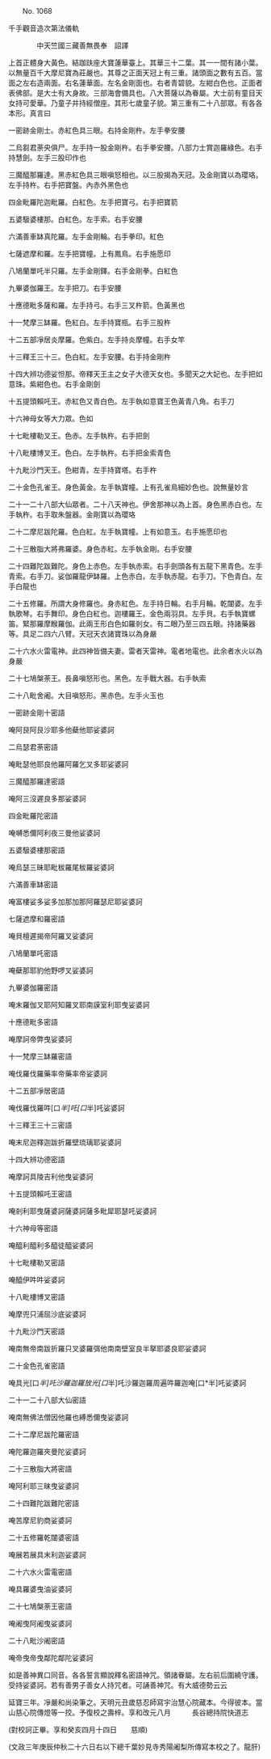 ﻿　　No. 1068

千手觀音造次第法儀軌

　　　　中天竺國三藏善無畏奉　詔譯


上首正體身大黃色。結跏趺座大寶蓮華臺上。其華三十二葉。其一一間有諸小葉。以無量百千大摩尼寶為莊嚴也。其尊之正面天冠上有三重。諸頭面之數有五百。當面之左右造兩面。右名蓮華面。左名金剛面也。右者青碧貌。左紺白色也。正面者表佛部。是大士有大身故。三部海會備具也。八大菩薩以為眷屬。大士前有童目天女持可愛華。乃童子并持經僧座。其形七歲童子貌。第三重有二十八部眾。有各各本形。真言曰

一密跡金剛士。赤紅色具三眼。右持金剛杵。左手拳安腰

二烏芻君荼央俱尸。左手持一股金剛杵。右手拳安腰。八部力士賞迦羅綠色。右手持慧劍。左手三股印作也

三魔醯那羅達。黑赤紅色具三眼嗔怒相也。以三股揭為天冠。及金剛寶以為瓔珞。左手持杵。右手把寶盤。內赤外黑色也

四金毗羅陀迦毗羅。白紅色。左手把寶弓。右手把寶箭

五婆馺婆樓那。白紅色。左手索。右手安腰

六滿善車缽真陀羅。左手金剛輪。右手拳印。紅色

七薩遮摩和羅。左手把寶幢。上有鳳鳥。右手施愿印

八鳩蘭單吒半只羅。左手金剛鐸。右手金剛拳。白紅色

九畢婆伽羅王。左手把刀。右手安腰

十應德毗多薩和羅。左手持弓。右手三叉杵箭。色黃黑也

十一梵摩三缽羅。色紅白。左手持寶瓶。右手三股杵

十二五部凈居炎摩羅。色紫白。左手持炎摩幢。右手女竿

十三釋王三十三。色白紅。左手安腰。右手持金剛杵

十四大辨功德娑怛那。帝釋天王主之女子大德天女也。多聞天之大妃也。左手把如意珠。紫紺色也。右手金剛劍

十五提頭賴吒王。赤紅色又青白色。左手執如意寶王色黃青八角。右手刀

十六神母女等大力眾。色如

十七毗樓勒叉王。色赤。左手執杵。右手把劍

十八毗樓博叉王。色白。左手執杵。右手把金索青色

十九毗沙門天王。色紺青。左手持寶塔。右手杵

二十金色孔雀王。身色黃金。左手執寶幢。上有孔雀鳥細妙色也。說無量妙言

二十一二十八部大仙眾者。二十八天神也。伊舍那神以為上首。身色黑赤白也。左手執杵。右手取朱盤器。金剛寶以為瓔珞

二十二摩尼跋陀羅。色白紅。左手執寶幢。上有如意玉。右手施愿印也

二十三散脂大將弗羅婆。身色赤紅。左手執金剛。右手安腰

二十四難陀跋難陀。身色上赤色。左手執赤索。右手劍頭各有五龍下黑青色。左手青索。右手刀。娑伽羅龍伊缽羅。上色赤白。左手執赤龍。右手刀。下色青白。左手白龍也

二十五修羅。所謂大身修羅也。身赤紅色。左手持日輪。右手月輪。乾闥婆。左手執歌琴。右手舞印。身色白紅也。迦樓羅王。金色兩羽具。左手貝。右手執寶螺笛。緊那羅摩睺羅伽。此兩王形白色如羅剎女。有二眼乃至三四五眼。持諸藥器等。具足二四六八臂。天冠天衣諸寶珠以為身嚴

二十六水火雷電神。此四神皆備夫妻。雷者天雷神。電者地電也。此余者水火以為身嚴

二十七鳩槃荼王。長鼻嗔怒形也。黑色。左手戰大器。右手執索

二十八毗舍阇。大目嗔怒形。黑赤色。左手火玉也

一密跡金剛十密語

唵阿艮阿艮沙耶多他蘗他耶娑婆訶

二烏瑟君荼密語

唵毗瑟他耶良他羅阿羅乞叉多耶娑婆訶

三魔醯那羅達密語

唵阿三沒遲良多那娑婆訶

四金毗羅陀密語

唵嚩悉儞阿利夜三曼他娑婆訶

五婆馺婆樓那密語

唵烏瑟三昧耶毗秡羅尾秡羅娑婆訶

六滿善車缽密語

唵富樓娑多娑多加那加那阿羅瑟尼耶娑婆訶

七薩遮摩和羅密語

唵貝檀遲揭帝阿羅叉娑婆訶

八鳩蘭單吒密語

唵蘗那耶豹他野啰叉娑婆訶

九畢婆伽羅密語

唵末羅伽叉耶阿知羅叉耶南謨室利耶曳娑婆訶

十應德毗多密語

唵摩訶帝弊曳娑婆訶

十一梵摩三缽羅密語

唵伐羅伐羅藥率帝藥率帝娑婆訶

十二五部凈居密語

唵伐羅伐羅吽[口*半]吒[口*半]吒娑婆訶

十三釋王三十三密語

唵末尼迦釋迦跋折羅壁琉璃耶娑婆訶

十四大辨功德密語

唵摩訶具陵吉利他曳娑婆訶

十五提頭賴吒王密語

唵剎利耶曳薩婆訶薩婆訶薩多毗犀耶瑟吒娑婆訶

十六神母等密語

唵醯利醯利多醯徒醯娑婆訶

十七毗樓勒叉密語

唵醯伊吽吽娑婆訶

十八毗樓博叉密語

唵摩兜只浦屈沙底娑婆訶

十九毗沙門天密語

唵南無帝南跋折羅只叉婆羅弭他南南壁室良半拏耶婆良耶娑婆訶

二十金色孔雀密語

唵具光[口*半]吒沙羅迦羅放光[口*半]吒沙羅迦羅周遍吽羅迦唵[口*半]吒娑婆訶

二十一二十八部大仙密語

唵南無佛法僧因他羅也縛悉儞曳娑婆訶

二十二摩尼跋陀羅密語

唵陀羅迦羅夾曼陀娑婆訶

二十三散脂大將密語

唵阿利耶三昧曳娑婆訶

二十四難陀跋難陀密語

唵苦摩尼豹商娑婆訶

二十五修羅乾闥婆密語

唵展若展具末利迦娑婆訶

二十六水火雷電密語

唵具羅婆曳油娑婆訶

二十七鳩槃荼王密語

唵阇曳阿阇曳娑婆訶

二十八毗沙阇密語

唵帝曳帝曳鄰陀鄰陀娑婆訶

如是善神異口同音。各各誓言顯說釋名密語神咒。領諸眷屬。左右前后圍繞守護。受持娑婆訶。若有善男子善女人持咒者。可誦善神咒。有大威德勢云云



延寶三年。凈嚴和尚染筆之。天明元丑歲慈忍師寫宇治慧心院藏本。今得彼本。當山慈心院傳燈等一挍。予復校之壽梓。享和改元八月　　　長谷總持院快道志

(對校訶正畢。享和癸亥四月十四日　　慈順)

(文政三年庚辰仲秋二十六日右以下總千葉妙見寺秀陽阇梨所傳寫本校之了。龍肝)
